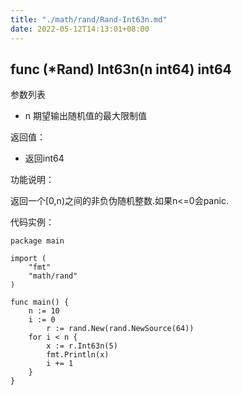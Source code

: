 ```yaml
---
title: "./math/rand/Rand-Int63n.md"
date: 2022-05-12T14:13:01+08:00
---
```

## func (*Rand) Int63n(n int64) int64

参数列表

- n 期望输出随机值的最大限制值

返回值：

- 返回int64

功能说明：


返回一个[0,n)之间的非负伪随机整数.如果n<=0会panic.

代码实例：

	package main

	import (
		"fmt"
		"math/rand"
	)

	func main() {
		n := 10
		i := 0
			r := rand.New(rand.NewSource(64))
		for i < n {
			x := r.Int63n(5)
			fmt.Println(x)
			i += 1
		}
	}









